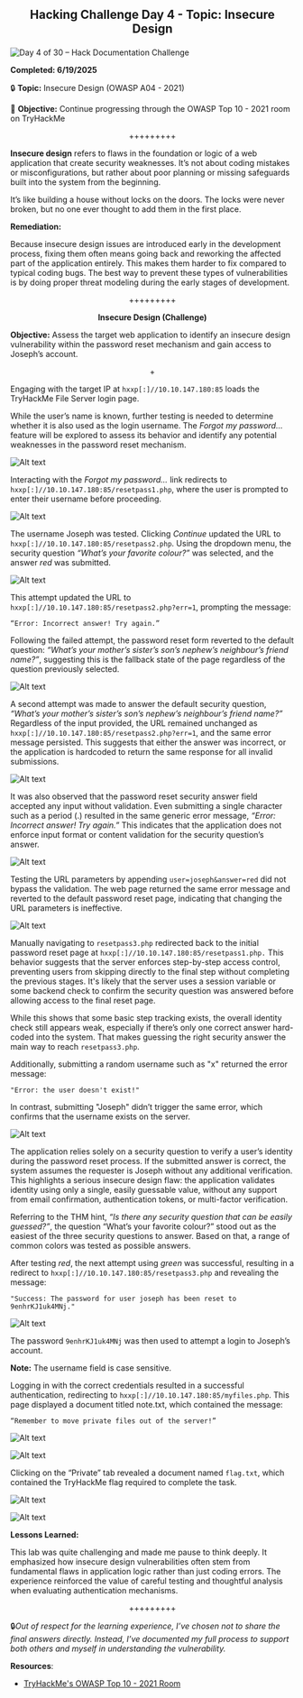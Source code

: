 **<p align="center">Hacking Challenge Day 4 - Topic: Insecure Design</p>**
---
![Day 4 of 30 – Hack Documentation Challenge](https://img.shields.io/badge/Day%204%20of%2030-Hack%20Documentation%20Challenge-crimson?style=for-the-badge&logo=tryhackme)

**Completed: 6/19/2025**

🔒 **Topic:** Insecure Design (OWASP A04 - 2021)

🎯 **Objective:** Continue progressing through the OWASP Top 10 - 2021 room on TryHackMe

<p align="center">+++++++++</p>

**Insecure design** refers to flaws in the foundation or logic of a web application that create security weaknesses. It’s not about coding mistakes or misconfigurations, but rather about poor planning or missing safeguards built into the system from the beginning.

It’s like building a house without locks on the doors. The locks were never broken, but no one ever thought to add them in the first place.

**Remediation:**

Because insecure design issues are introduced early in the development process, fixing them often means going back and reworking the affected part of the application entirely. This makes them harder to fix compared to typical coding bugs. The best way to prevent these types of vulnerabilities is by doing proper threat modeling during the early stages of development.

<p align="center">+++++++++</p>

**<p align="center">Insecure Design (Challenge)</p>**

**Objective:** Assess the target web application to identify an insecure design vulnerability within the password reset mechanism and gain access to Joseph’s account.

<p align="center">+</p>

Engaging with the target IP at `hxxp[:]//10.10.147.180:85` loads the TryHackMe File Server login page.

While the user’s name is known, further testing is needed to determine whether it is also used as the login username. The *Forgot my password…* feature will be explored to assess its behavior and identify any potential weaknesses in the password reset mechanism.

![Alt text](https://github.com/chaiexe/TryHackMe-Write-ups/blob/main/OWASP-Top-10-2021/04-Insecure-Design/Images/Screenshot%201.png)

Interacting with the *Forgot my password…* link redirects to `hxxp[:]//10.10.147.180:85/resetpass1.php`, where the user is prompted to enter their username before proceeding.

![Alt text](https://github.com/chaiexe/TryHackMe-Write-ups/blob/main/OWASP-Top-10-2021/04-Insecure-Design/Images/Screenshot%202.png)

The username Joseph was tested. Clicking *Continue* updated the URL to `hxxp[:]//10.10.147.180:85/resetpass2.php`. Using the dropdown menu, the security question *“What’s your favorite colour?”* was selected, and the answer *red* was submitted.

![Alt text](https://github.com/chaiexe/TryHackMe-Write-ups/blob/main/OWASP-Top-10-2021/04-Insecure-Design/Images/Screenshot%203.png)

This attempt updated the URL to `hxxp[:]//10.10.147.180:85/resetpass2.php?err=1`, prompting the message:
```
“Error: Incorrect answer! Try again.”
```

Following the failed attempt, the password reset form reverted to the default question: *“What’s your mother’s sister’s son’s nephew’s neighbour’s friend name?”*, suggesting this is the fallback state of the page regardless of the question previously selected.

![Alt text](https://github.com/chaiexe/TryHackMe-Write-ups/blob/main/OWASP-Top-10-2021/04-Insecure-Design/Images/Screenshot%204.png)

A second attempt was made to answer the default security question, *“What’s your mother’s sister’s son’s nephew’s neighbour’s friend name?”* Regardless of the input provided, the URL remained unchanged as `hxxp[:]//10.10.147.180:85/resetpass2.php?err=1`, and the same error message persisted. This suggests that either the answer was incorrect, or the application is hardcoded to return the same response for all invalid submissions.

![Alt text](https://github.com/chaiexe/TryHackMe-Write-ups/blob/main/OWASP-Top-10-2021/04-Insecure-Design/Images/Screenshot%205.png)

It was also observed that the password reset security answer field accepted any input without validation. Even submitting a single character such as a period (.) resulted in the same generic error message, *“Error: Incorrect answer! Try again.”* This indicates that the application does not enforce input format or content validation for the security question’s answer.

![Alt text](https://github.com/chaiexe/TryHackMe-Write-ups/blob/main/OWASP-Top-10-2021/04-Insecure-Design/Images/Screenshot%206.png)

Testing the URL parameters by appending `user=joseph&answer=red` did not bypass the validation. The web page returned the same error message and reverted to the default password reset page, indicating that changing the URL parameters is ineffective.

![Alt text](https://github.com/chaiexe/TryHackMe-Write-ups/blob/main/OWASP-Top-10-2021/04-Insecure-Design/Images/Screenshot%207.png)

Manually navigating to `resetpass3.php` redirected back to the initial password reset page at `hxxp[:]//10.10.147.180:85/resetpass1.php.` This behavior suggests that the server enforces step-by-step access control, preventing users from skipping directly to the final step without completing the previous stages. It's likely that the server uses a session variable or some backend check to confirm the security question was answered before allowing access to the final reset page.

While this shows that some basic step tracking exists, the overall identity check still appears weak, especially if there’s only one correct answer hard-coded into the system. That makes guessing the right security answer the main way to reach `resetpass3.php`.

Additionally, submitting a random username such as "x" returned the error message:
```
"Error: the user doesn't exist!"
```
In contrast, submitting "Joseph" didn’t trigger the same error, which confirms that the username exists on the server.

![Alt text](https://github.com/chaiexe/TryHackMe-Write-ups/blob/main/OWASP-Top-10-2021/04-Insecure-Design/Images/Screenshot%208.png)

The application relies solely on a security question to verify a user’s identity during the password reset process. If the submitted answer is correct, the system assumes the requester is Joseph without any additional verification. This highlights a serious insecure design flaw: the application validates identity using only a single, easily guessable value, without any support from email confirmation, authentication tokens, or multi-factor verification.

Referring to the THM hint, *“Is there any security question that can be easily guessed?”*, the question “What’s your favorite colour?” stood out as the easiest of the three security questions to answer. Based on that, a range of common colors was tested as possible answers.

After testing *red*, the next attempt using *green* was successful, resulting in a redirect to `hxxp[:]//10.10.147.180:85/resetpass3.php` and revealing the message:

```
"Success: The password for user joseph has been reset to 9enhrKJ1uk4MNj."

```

![Alt text](https://github.com/chaiexe/TryHackMe-Write-ups/blob/main/OWASP-Top-10-2021/04-Insecure-Design/Images/Screenshot%209.png)

The password `9enhrKJ1uk4MNj` was then used to attempt a login to Joseph’s account.

**Note:** The username field is case sensitive.

Logging in with the correct credentials resulted in a successful authentication, redirecting to `hxxp[:]//10.10.147.180:85/myfiles.php`. This page displayed a document titled note.txt, which contained the message:

```
“Remember to move private files out of the server!”
```

![Alt text](https://github.com/chaiexe/TryHackMe-Write-ups/blob/main/OWASP-Top-10-2021/04-Insecure-Design/Images/Screenshot%2010.png)

![Alt text](https://github.com/chaiexe/TryHackMe-Write-ups/blob/main/OWASP-Top-10-2021/04-Insecure-Design/Images/Screenshot%2011.png)

Clicking on the “Private” tab revealed a document named `flag.txt`, which contained the TryHackMe flag required to complete the task.

![Alt text](https://github.com/chaiexe/TryHackMe-Write-ups/blob/main/OWASP-Top-10-2021/04-Insecure-Design/Images/Screenshot%2012.png)

![Alt text](https://github.com/chaiexe/TryHackMe-Write-ups/blob/main/OWASP-Top-10-2021/04-Insecure-Design/Images/Screenshot%2013.png)

**Lessons Learned:**

This lab was quite challenging and made me pause to think deeply. It emphasized how insecure design vulnerabilities often stem from fundamental flaws in application logic rather than just coding errors. The experience reinforced the value of careful testing and thoughtful analysis when evaluating authentication mechanisms.


<p align="center">+++++++++</p>

🔒*Out of respect for the learning experience, I’ve chosen not to share the final answers directly. Instead, I’ve documented my full process to support both others and myself in understanding the vulnerability.*

**Resources**:
- [TryHackMe's OWASP Top 10 - 2021 Room](https://tryhackme.com/room/owasptop102021)
